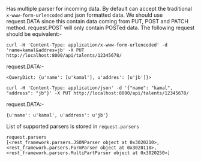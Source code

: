 <!-- 
.. link: 
.. description: 
.. tags: draft
.. date: 2013/10/01 07:57:32
.. title: Django REST framework
.. slug: django-rest-framework
-->

Has multiple parser for incoming data. By default can accept the traditional `x-www-form-urlencoded` and json formatted data.
We should use request.DATA since this contain data coming from PUT, POST and PATCH method. 
request.POST will only contain POSTed data.
The following request should be equivalent:-

    curl -H 'Content-Type: application/x-www-form-urlencoded' -d 'name=kamal&addres=jb' -X PUT http://localhost:8000/api/talents/12345678/

request.DATA:-

    <QueryDict: {u'name': [u'kamal'], u'addres': [u'jb']}>

    curl -H 'Content-Type: application/json' -d '{"name": "kamal", "address": "jb"}' -X PUT http://localhost:8000/api/talents/12345678/

request.DATA:-

    {u'name': u'kamal', u'address': u'jb'}

List of supported parsers is stored in `request.parsers`

```ipython
request.parsers
[<rest_framework.parsers.JSONParser object at 0x3020210>, <rest_framework.parsers.FormParser object at 0x3020110>, <rest_framework.parsers.MultiPartParser object at 0x3020250>]
```
